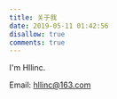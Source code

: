 ```yaml
---
title: 关于我
date: 2019-05-11 01:42:56
disallow: true
comments: true
---
```

I'm Hllinc.

Email: hllinc@163.com
